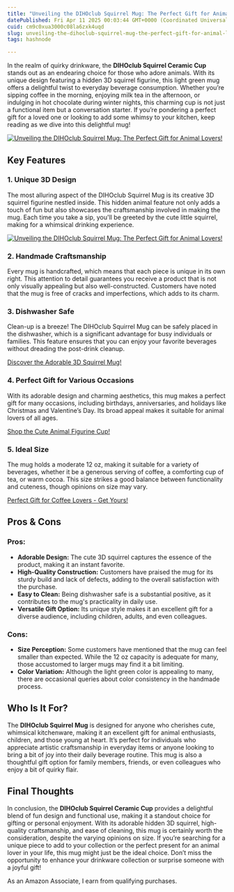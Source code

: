 ```yaml
---
title: "Unveiling the DIHOclub Squirrel Mug: The Perfect Gift for Animal Lovers!"
datePublished: Fri Apr 11 2025 00:03:44 GMT+0000 (Coordinated Universal Time)
cuid: cm9c0xua3000c08la6zxk4uqd
slug: unveiling-the-dihoclub-squirrel-mug-the-perfect-gift-for-animal-lovers
tags: hashnode

---
```


<p>In the realm of quirky drinkware, the <strong>DIHOclub Squirrel Ceramic Cup</strong> stands out as an endearing choice for those who adore animals. With its unique design featuring a hidden 3D squirrel figurine, this light green mug offers a delightful twist to everyday beverage consumption. Whether you’re sipping coffee in the morning, enjoying milk tea in the afternoon, or indulging in hot chocolate during winter nights, this charming cup is not just a functional item but a conversation starter. If you’re pondering a perfect gift for a loved one or looking to add some whimsy to your kitchen, keep reading as we dive into this delightful mug!</p>
<a href='https://www.amazon.com/dp/B0BD7FS3L2?tag=myreviews0fcb-20' target='_blank' rel='nofollow'>
<img src='https://m.media-amazon.com/images/I/81aIs8Mt08L._AC_SL1500_.jpg' alt='Unveiling the DIHOclub Squirrel Mug: The Perfect Gift for Animal Lovers!' style='display: block; margin: auto; max-width: 100%; height: auto;'>
</a>
<h2>Key Features</h2>
<h3>1. <strong>Unique 3D Design</strong></h3>
<p>The most alluring aspect of the DIHOclub Squirrel Mug is its creative 3D squirrel figurine nestled inside. This hidden animal feature not only adds a touch of fun but also showcases the craftsmanship involved in making the mug. Each time you take a sip, you'll be greeted by the cute little squirrel, making for a whimsical drinking experience.</p>
<a href='https://www.amazon.com/dp/B0BD7FS3L2?tag=myreviews0fcb-20' target='_blank' rel='nofollow'>
<img src='https://m.media-amazon.com/images/I/81HISd7SlyL._AC_SL1500_.jpg' alt='Unveiling the DIHOclub Squirrel Mug: The Perfect Gift for Animal Lovers!' style='display: block; margin: auto; max-width: 100%; height: auto;'>
</a>
<h3>2. <strong>Handmade Craftsmanship</strong></h3>
<p>Every mug is handcrafted, which means that each piece is unique in its own right. This attention to detail guarantees you receive a product that is not only visually appealing but also well-constructed. Customers have noted that the mug is free of cracks and imperfections, which adds to its charm.</p>
<h3>3. <strong>Dishwasher Safe</strong></h3>
<p>Clean-up is a breeze! The DIHOclub Squirrel Mug can be safely placed in the dishwasher, which is a significant advantage for busy individuals or families. This feature ensures that you can enjoy your favorite beverages without dreading the post-drink cleanup.</p>
<p><a href='https://www.amazon.com/dp/B0BD7FS3L2?tag=myreviews0fcb-20' target='_blank' rel='nofollow'>Discover the Adorable 3D Squirrel Mug!</a></p>
<h3>4. <strong>Perfect Gift for Various Occasions</strong></h3>
<p>With its adorable design and charming aesthetics, this mug makes a perfect gift for many occasions, including birthdays, anniversaries, and holidays like Christmas and Valentine’s Day. Its broad appeal makes it suitable for animal lovers of all ages.</p>
<p><a href='https://www.amazon.com/dp/B0BD7FS3L2?tag=myreviews0fcb-20' target='_blank' rel='nofollow'>Shop the Cute Animal Figurine Cup!</a></p>
<h3>5. <strong>Ideal Size</strong></h3>
<p>The mug holds a moderate 12 oz, making it suitable for a variety of beverages, whether it be a generous serving of coffee, a comforting cup of tea, or warm cocoa. This size strikes a good balance between functionality and cuteness, though opinions on size may vary.</p>
<p><a href='https://www.amazon.com/dp/B0BD7FS3L2?tag=myreviews0fcb-20' target='_blank' rel='nofollow'>Perfect Gift for Coffee Lovers - Get Yours!</a></p>
<h2>Pros &amp; Cons</h2>
<h3>Pros:</h3>
<ul>
<li><strong>Adorable Design:</strong> The cute 3D squirrel captures the essence of the product, making it an instant favorite.</li>
<li><strong>High-Quality Construction:</strong> Customers have praised the mug for its sturdy build and lack of defects, adding to the overall satisfaction with the purchase.</li>
<li><strong>Easy to Clean:</strong> Being dishwasher safe is a substantial positive, as it contributes to the mug's practicality in daily use.</li>
<li><strong>Versatile Gift Option:</strong> Its unique style makes it an excellent gift for a diverse audience, including children, adults, and even colleagues.</li>
</ul>
<h3>Cons:</h3>
<ul>
<li><strong>Size Perception:</strong> Some customers have mentioned that the mug can feel smaller than expected. While the 12 oz capacity is adequate for many, those accustomed to larger mugs may find it a bit limiting.</li>
<li><strong>Color Variation:</strong> Although the light green color is appealing to many, there are occasional queries about color consistency in the handmade process.</li>
</ul>
<h2>Who Is It For?</h2>
<p>The <strong>DIHOclub Squirrel Mug</strong> is designed for anyone who cherishes cute, whimsical kitchenware, making it an excellent gift for animal enthusiasts, children, and those young at heart. It’s perfect for individuals who appreciate artistic craftsmanship in everyday items or anyone looking to bring a bit of joy into their daily beverage routine. This mug is also a thoughtful gift option for family members, friends, or even colleagues who enjoy a bit of quirky flair.</p>
<h2>Final Thoughts</h2>
<p>In conclusion, the <strong>DIHOclub Squirrel Ceramic Cup</strong> provides a delightful blend of fun design and functional use, making it a standout choice for gifting or personal enjoyment. With its adorable hidden 3D squirrel, high-quality craftsmanship, and ease of cleaning, this mug is certainly worth the consideration, despite the varying opinions on size. If you’re searching for a unique piece to add to your collection or the perfect present for an animal lover in your life, this mug might just be the ideal choice. Don’t miss the opportunity to enhance your drinkware collection or surprise someone with a joyful gift!</p>
<p>As an Amazon Associate, I earn from qualifying purchases.</p>
